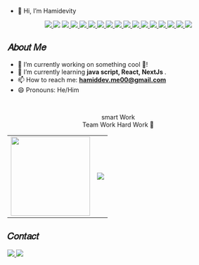 
- 👋 Hi, I’m Hamidevity
<div align="center">
    <a href="https://github.com/Hamidevity" target="_blank">
  <img src="https://img.shields.io/static/v1?style=for-the-badge&message=Axios&color=5A29E4&logo=Axios&logoColor=FFFFFF&label=">
    </a
        <a href="https://github.com/Hamidevity" target="_blank">
     <img src="https://img.shields.io/badge/HTML5-E34F26?logo=HTML5&logoColor=white&style=for-the-badge">
        </a>
    <a href="https://github.com/Hamidevity" target="_blank">
     <img src="https://img.shields.io/badge/CSS3-1572B6?logo=CSS3&logoColor=white&style=for-the-badge">
        </a>
    <a href="https://github.com/Hamidevity" target="_blank">
     <img src="https://img.shields.io/badge/JavaScript-F7DF1E?logo=JavaScript&logoColor=black&style=for-the-badge">
        </a>
    <a href="https://github.com/Hamidevity" target="_blank">
     <img src="https://img.shields.io/badge/React-61DAFB?logo=React&logoColor=black&style=for-the-badge">
        </a>
    <a href="https://github.com/Hamidevity" target="_blank">
     <img src="https://img.shields.io/badge/NextJs-000000?logo=Next.js&logoColor=white&style=for-the-badge">
        </a>
    <a href="https://github.com/Hamidevity" target="_blank">
     <img src="https://img.shields.io/badge/Vite-646CFF?logo=Vite&logoColor=white&style=for-the-badge">
        </a>
    <a href="https://github.com/Hamidevity" target="_blank">
     <img src="https://img.shields.io/badge/Tailwind&nbsp;CSS-06B6D4?logo=TailwindCSS&logoColor=white&style=for-the-badge">
        </a>
    <a href="https://github.com/Hamidevity" target="_blank">
     <img src="https://img.shields.io/badge/MUI-007fff?logo=MUI&logoColor=white&style=for-the-badge">
        </a>
    <a href="https://github.com/Hamidevity" target="_blank">
     <img src="https://img.shields.io/badge/Npm-CB3837?logo=Npm&logoColor=white&style=for-the-badge">
        </a>
    <a href="https://github.com/Hamidevity" target="_blank">
     <img src="https://img.shields.io/static/v1?style=for-the-badge&message=Mongoose&color=880000&logo=Mongoose&logoColor=FFFFFF&label=">
        </a>
   <a href="https://github.com/Hamidevity" target="_blank">
     <img src="https://img.shields.io/badge/Git-F05032?logo=Git&logoColor=white&style=for-the-badge">
        </a>
   <a href="https://github.com/Hamidevity" target="_blank">
     <img src="https://img.shields.io/static/v1?style=for-the-badge&message=GitHub&color=181717&logo=GitHub&logoColor=FFFFFF&label=">
        </a>
   <a href="https://github.com/Hamidevity" target="_blank">
     <img src="https://img.shields.io/static/v1?style=for-the-badge&message=Bootstrap&color=7952B3&logo=Bootstrap&logoColor=FFFFFF&label=">
        </a>
   <a href="https://github.com/Hamidevity" target="_blank">
     <img src="https://img.shields.io/static/v1?style=for-the-badge&message=GraphQL&color=E10098&logo=GraphQL&logoColor=FFFFFF&label=">
        </a>
    <a href="https://github.com/Hamidevity" target="_blank">
     <img src="https://img.shields.io/static/v1?style=for-the-badge&message=Redux&color=764ABC&logo=Redux&logoColor=FFFFFF&label=">
        </a>
    <a href="https://github.com/Hamidevity" target="_blank">
     <img src="https://img.shields.io/static/v1?style=for-the-badge&message=MongoDB&color=47A248&logo=MongoDB&logoColor=FFFFFF&label=">
        </a>
 
</div>

<h2>𝐴𝑏𝑜𝑢𝑡 𝑀𝑒</h2>

<ul>
  <li>🔭 I’m currently working on something cool 🚀!</li>
  <li>🌱 I’m currently learning <b>java script, React, NextJs </b>.</li>
  <li>📫 How to reach me: <b><a href="hamiddev.me00@gmail.com">hamiddev.me00@gmail.com</a></b></li>
  <li>😄 Pronouns: He/Him</li>
</ul>

<br>

<p align="center">
   smart Work <br>
  Team Work
  Hard Work 🔺
</p>


<center>
<table>
  <tr>
      <td>  <img height="180em" src="https://github-readme-stats.vercel.app/api/top-langs/?username=Hamidevity&layout=compact&theme=github_dark&hide_border=true&hide=css,html&langs_count=8"></td>
      <td><img align="center" src="https://github-readme-stats.vercel.app/api?username=tiagobmarques&count_private=true&show_icons=true&theme=dracula" /></td>
  </tr>  
</table>
</center>



<h2>𝐶𝑜𝑛𝑡𝑎𝑐𝑡</h2>

<div>
  <a href="https://www.linkedin.com/in/hamid-dev-3a3980268" target="_blank">
  <img src="https://img.shields.io/badge/LinkedIn-0077B5?style=for-the-badge&logo=linkedin&logoColor=white">
  </a>
  <a href="https://instagram.com/hamidevity" target="_blank">
  <img src="https://img.shields.io/badge/-Instagram-%23E4405F?style=for-the-badge&logo=instagram&logoColor=white" target="_blank">
  </a>
  
</div>


